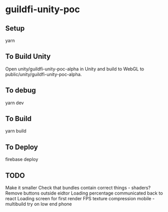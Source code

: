 # guildfi-unity-poc

## Setup

yarn

## To Build Unity

Open unity/guildfi-unity-poc-alpha in Unity and build to WebGL to public/unity/guildfi-unity-poc-alpha.

## To debug

yarn dev

## To Build

yarn build

## To Deploy

firebase deploy

## TODO
Make it smaller
Check that bundles contain correct things - shaders?
Remove buttons outside eidtor
Loading percentage communicated back to react
Loading screen for first render
FPS
texture compression mobile - multibuild
try on low end phone

